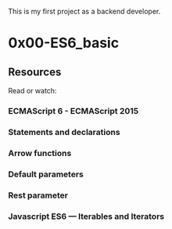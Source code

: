 This is my first project as a backend developer.

# 0x00-ES6_basic

## Resources
Read or watch:

### ECMAScript 6 - ECMAScript 2015
### Statements and declarations
### Arrow functions
### Default parameters
### Rest parameter
### Javascript ES6 — Iterables and Iterators
